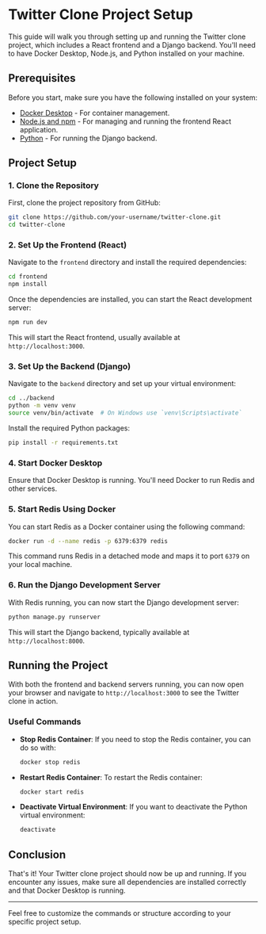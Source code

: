 

# Twitter Clone Project Setup

This guide will walk you through setting up and running the Twitter clone project, which includes a React frontend and a Django backend. You'll need to have Docker Desktop, Node.js, and Python installed on your machine.

## Prerequisites

Before you start, make sure you have the following installed on your system:

- [Docker Desktop](https://www.docker.com/products/docker-desktop) - For container management.
- [Node.js and npm](https://nodejs.org/) - For managing and running the frontend React application.
- [Python](https://www.python.org/downloads/) - For running the Django backend.

## Project Setup

### 1. Clone the Repository

First, clone the project repository from GitHub:

```bash
git clone https://github.com/your-username/twitter-clone.git
cd twitter-clone
```

### 2. Set Up the Frontend (React)

Navigate to the `frontend` directory and install the required dependencies:

```bash
cd frontend
npm install
```

Once the dependencies are installed, you can start the React development server:

```bash
npm run dev
```

This will start the React frontend, usually available at `http://localhost:3000`.

### 3. Set Up the Backend (Django)

Navigate to the `backend` directory and set up your virtual environment:

```bash
cd ../backend
python -m venv venv
source venv/bin/activate  # On Windows use `venv\Scripts\activate`
```

Install the required Python packages:

```bash
pip install -r requirements.txt
```

### 4. Start Docker Desktop

Ensure that Docker Desktop is running. You'll need Docker to run Redis and other services.

### 5. Start Redis Using Docker

You can start Redis as a Docker container using the following command:

```bash
docker run -d --name redis -p 6379:6379 redis
```

This command runs Redis in a detached mode and maps it to port `6379` on your local machine.

### 6. Run the Django Development Server

With Redis running, you can now start the Django development server:

```bash
python manage.py runserver
```

This will start the Django backend, typically available at `http://localhost:8000`.

## Running the Project

With both the frontend and backend servers running, you can now open your browser and navigate to `http://localhost:3000` to see the Twitter clone in action.

### Useful Commands

- **Stop Redis Container**: If you need to stop the Redis container, you can do so with:
  
  ```bash
  docker stop redis
  ```

- **Restart Redis Container**: To restart the Redis container:
  
  ```bash
  docker start redis
  ```

- **Deactivate Virtual Environment**: If you want to deactivate the Python virtual environment:
  
  ```bash
  deactivate
  ```

## Conclusion

That's it! Your Twitter clone project should now be up and running. If you encounter any issues, make sure all dependencies are installed correctly and that Docker Desktop is running.

---

Feel free to customize the commands or structure according to your specific project setup.

